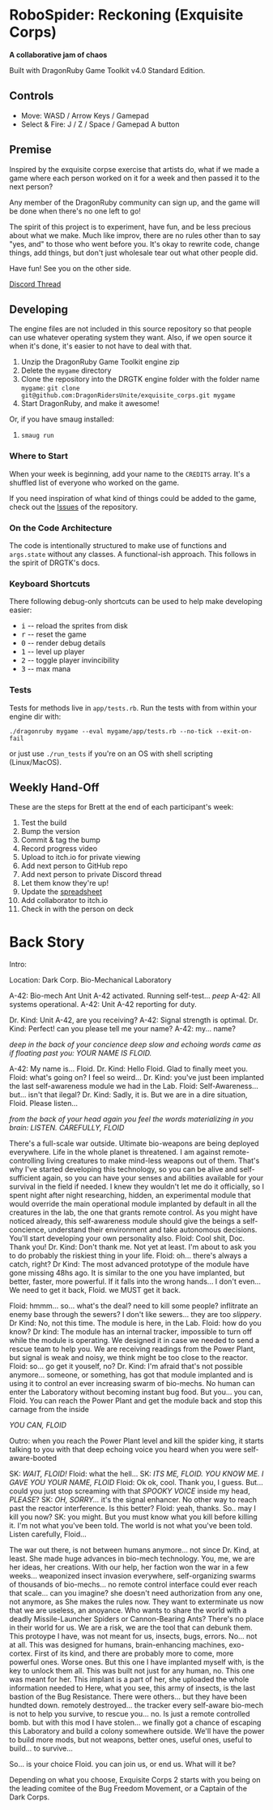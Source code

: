 # RoboSpider: Reckoning (Exquisite Corps)

**A collaborative jam of chaos**

Built with DragonRuby Game Toolkit v4.0 Standard Edition.

## Controls

- Move: WASD / Arrow Keys / Gamepad
- Select & Fire: J / Z / Space / Gamepad A button

## Premise

Inspired by the exquisite corpse exercise that artists do, what if we made a game where each person worked on it for a week and then passed it to the next person?

Any member of the DragonRuby community can sign up, and the game will be done when there's no one left to go!

The spirit of this project is to experiment, have fun, and be less precious about what we make. Much like improv, there are no rules other than to say "yes, and" to those who went before you. It's okay to rewrite code, change things, add things, but don't just wholesale tear out what other people did.

Have fun! See you on the other side.

[Discord Thread](https://discord.com/channels/608064116111966245/1051849160627847219)

## Developing

The engine files are not included in this source repository so that people can use whatever operating system they want. Also, if we open source it when it's done, it's easier to not have to deal with that.

1. Unzip the DragonRuby Game Toolkit engine zip
2. Delete the `mygame` directory
3. Clone the repository into the DRGTK engine folder with the folder name `mygame`: `git clone git@github.com:DragonRidersUnite/exquisite_corps.git mygame`
4. Start DragonRuby, and make it awesome!

Or, if you have smaug installed:

1. `smaug run`

### Where to Start

When your week is beginning, add your name to the `CREDITS` array. It's a shuffled list of everyone who worked on the game.

If you need inspiration of what kind of things could be added to the game, check out the [Issues](https://github.com/DragonRidersUnite/exquisite_corps/issues)
of the repository.

### On the Code Architecture

The code is intentionally structured to make use of functions and `args.state` without any classes. A functional-ish approach. This follows in the spirit of DRGTK's docs.

### Keyboard Shortcuts

There following debug-only shortcuts can be used to help make developing easier:

- <kbd>i</kbd> -- reload the sprites from disk
- <kbd>r</kbd> -- reset the game
- <kbd>0</kbd> -- render debug details
- <kbd>1</kbd> -- level up player
- <kbd>2</kbd> -- toggle player invincibility
- <kbd>3</kbd> -- max mana

### Tests

Tests for methods live in `app/tests.rb`. Run the tests with from within your engine dir with:

``` console
./dragonruby mygame --eval mygame/app/tests.rb --no-tick --exit-on-fail
```

or just use `./run_tests` if you're on an OS with shell scripting (Linux/MacOS).

## Weekly Hand-Off

These are the steps for Brett at the end of each participant's week:

1. Test the build
2. Bump the version
3. Commit & tag the bump
4. Record progress video
5. Upload to itch.io for private viewing
6. Add next person to GitHub repo
7. Add next person to private Discord thread
8. Let them know they're up!
9. Update the [spreadsheet](https://docs.google.com/spreadsheets/d/1mYuRJ8Y6dVQJDy_0MaMyJSEselNp7LXFXM0fKSjbJqw/edit)
10. Add collaborator to itch.io
11. Check in with the person on deck

# Back Story

Intro:

Location: Dark Corp. Bio-Mechanical Laboratory

A-42: Bio-mech Ant Unit A-42 activated. Running self-test... _peep_
A-42: All systems operational. 
A-42: Unit A-42 reporting for duty.

Dr. Kind: Unit A-42, are you receiving?
A-42: Signal strength is optimal.
Dr. Kind: Perfect! can you please tell me your name?
A-42: my... name?

_deep in the back of your concience deep slow and echoing words came as if floating past you: YOUR NAME IS FLOID._

A-42: My name is... Floid.
Dr. Kind: Hello Floid. Glad to finally meet you.
Floid: what's going on? I feel so weird...
Dr. Kind: you've just been implanted the last self-awareness module we had in the Lab.
Floid: Self-Awareness... but... isn't that ilegal?
Dr. Kind: Sadly, it is. But we are in a dire situation, Floid. Please listen...

_from the back of your head again you feel the words materializing in you brain: LISTEN. CAREFULLY, FLOID_


There's a full-scale war outside. Ultimate bio-weapons are being deployed everywhere. Life in the whole planet is threatened.
I am against remote-controlling living creatures to make mind-less weapons out of them.
That's why I've started developing this technology, so you can be alive and self-sufficient again, so you can have your senses and abilities available for your survival in the field if needed.
I knew they wouldn't let me do it officially, so I spent night after night researching, hidden, an experimental module that would override the main operational module implanted by default in all the creatures in the lab, the one that grants remote control.
As you might have noticed already, this self-awareness module should give the beings a self-concience, understand their environment and take autonomous decisions. You'll start developing your own personality also.
Floid: Cool shit, Doc. Thank you!
Dr. Kind: Don't thank me. Not yet at least. I'm about to ask you to do probably the riskiest thing in your life.
Floid: oh... there's always a catch, right?
Dr Kind: The most advanced prototype of the module have gone missing 48hs ago. It is similar to the one you have implanted, but better, faster, more powerful. If it falls into the wrong hands... I don't even... We need to get it back, Floid. we MUST get it back.

Floid: hmmm... so... what's the deal? need to kill some people? inflitrate an enemy base through the sewers? I don't like sewers... they are too _slippery_.
Dr Kind: No, not this time. The module is here, in the Lab.
Floid: how do you know?
Dr kind: The module has an internal tracker, impossible to turn off while the module is operating. We designed it in case we needed to send a rescue team to help you. We are receiving readings from the Power Plant, but signal is weak and noisy, we think might be too close to the reactor.
Floid: so... go get it youself, no?
Dr. Kind: I'm afraid that's not possible anymore... someone, or something, has got that module implanted and is using it to control an ever increasing swarm of bio-mechs. No human can enter the Laboratory without becoming instant bug food. But you... you can, Floid. You can reach the Power Plant and get the module back and stop this carnage from the inside

_YOU CAN, FLOID_


Outro: when you reach the Power Plant level and kill the spider king, it starts talking to you with that deep echoing voice you heard when you were self-aware-booted

SK: _WAIT, FLOID!_ 
Floid: what the hell...
SK: _ITS ME, FLOID. YOU KNOW ME. I GAVE YOU YOUR NAME, FLOID_
Floid: Ok ok, cool. Thank you, I guess. But... could you just stop screaming with that _SPOOKY VOICE_ inside my head, _PLEASE_?
SK: _OH, SORRY..._ it's the signal enhancer. No other way to reach past the reactor interference. Is this better? 
Floid: yeah, thanks. So.. may I kill you now?
SK: you might. But you must know what you kill before killing it. I'm not what you've been told. The world is not what you've been told. Listen carefully, Floid...

The war out there, is not between humans anymore... not since Dr. Kind, at least.
She made huge advances in bio-mech technology. You, me, we are her ideas, her creations.
With our help, her faction won the war in a few weeks... weaponized insect invasion everywhere, self-organizing swarms of thousands of bio-mechs... no remote control interface could ever reach that scale... can you imagine? 
she doesn't need authorization from any one, not anymore, as She makes the rules now.
They want to exterminate us now that we are useless, an anoyance. Who wants to share the world with a deadly Missile-Launcher Spiders or Cannon-Bearing Ants?
There's no place in their world for us. We are a risk, we are the tool that can debunk them.
This protoype I have, was not meant for us, insects, bugs, errors. No... not at all.
This was designed for humans, brain-enhancing machines, exo-cortex. 
First of its kind, and there are probably more to come, more powerful ones. 
Worse ones.
But this one I have implanted myself with, is the key to unlock them all. This was built not just for any human, no. This one was meant for her.
This implant is a part of her, she uploaded the whole information needed to
Here, what you see, this army of insects, is the last bastion of the Bug Resistance. There were others... but they have been hundted down. remotely destroyed... the tracker every self-aware bio-mech is not to help you survive, to rescue you... no. Is just a remote controlled bomb.
but with this mod I have stolen... we finally got a chance of escaping this Laboratory and build a colony somewhere outside. 
We'll have the power to build more mods, but not weapons, better ones, useful ones, useful to build... to survive...

So... is your choice Floid. you can join us, or end us. What will it be?

Depending on what you choose, Exquisite Corps 2 starts with you being on the leading comitee of the Bug Freedom Movement, or a Captain of the Dark Corps.





